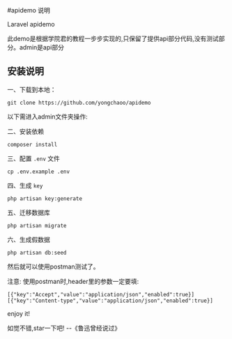 #apidemo 说明



Laravel apidemo

此demo是根据学院君的教程一步步实现的,只保留了提供api部分代码,没有测试部分。admin是api部分

## 安装说明 

一、下载到本地：
```
git clone https://github.com/yongchaoo/apidemo
```
以下需进入admin文件夹操作:

二、安装依赖
```
composer install
```

三、配置 `.env` 文件

```
cp .env.example .env
```

四、生成 `key`
```
php artisan key:generate
```

五、迁移数据库
```
php artisan migrate
```

六、生成假数据
```
php artisan db:seed
```
然后就可以使用postman测试了。

注意:
使用postman时,header里的参数一定要填:
```
[{"key":"Accept","value":"application/json","enabled":true}]
[{"key":"Content-type","value":"application/json","enabled":true}]
```

enjoy it!

如觉不错,star一下吧!    --《鲁迅曾经说过》